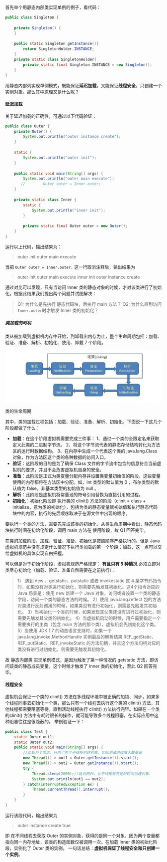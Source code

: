首先举个用静态内部类实现单例的例子，看代码：



```java
public class Singleton {

    private Singleton() {
    }

    public static Singleton getInstance(){
        return SingletonHolder.INSTANCE;
    }
    private static class SingletonHolder{
        private static final Singleton INSTANCE = new Singleton();
    }
}
```

用静态内部列实现单例模式，既能保证**延迟加载**，又能保证**线程安全**，只创建一个实例对象。那么其中原理又是什么呢？

#### 延迟加载

关于延迟加载的正确性，可通过以下代码验证：



```java
public class Outer {
    private Outer() {
        System.out.println("outer instance create");
    }

    static {
        System.out.println("outer init");
    }

    public static void main(String[] args) {
        System.out.println("outer main execute");
       //        Outer outer = Inner.outer;
    }

    private static class Inner {
        static {
            System.out.println("inner init");
        }

        private static final Outer outer = new Outer();
    }
}
```

运行以上代码，输出结果为：

> outer init
>  outer main execute

当把 `Outer outer = Inner.outer;` 这一行取消注释后，输出结果为

> outer init
>  outer main execute
>  inner init
>  outer instance create

通过对比可以发现，只有当访问 Inner 类的静态对象的时候，才对该类进行了初始化。根据此结果我们提出两个问题并试图解决：

> Q1: 为什么是先执行 静态代码块，后执行 main 方法？
>  Q2: 为什么直到访问 `Inner.outer`时才触发 Inner 类的初始化？

##### 类加载的时机

类从被加载到虚拟机内存中开始，到卸载出内存为止，整个生命周期包括：加载、验证、准备、解析、初始化、使用、卸载 7 个阶段。

![类的生命周期](单例模式.assets/类的生命周期.png)

类的生命周期

其中，类的加载过程包括：加载、验证、准备、解析、初始化。下面说一下这几个阶段都做了什么：

- **加载**：在这个阶段虚拟机需要完成三件事：
   1、通过一个类的全限定名来获取定义此类的二进制字节流。
   2、将这个字节流代表的静态存储结构转化为方法区的运行时数据结构。
   3、在内存中生成一个代表这个类的 java.lang.Class 对象，作为方法区这个类的各种数据的访问入口。
- **验证**：这阶段的目的是为了确保 Class 文件的字节流中包含的信息符合当前虚拟机的要求，并且不会危害虚拟机自身的安全。
- **准备**：此阶段是正式为类变量分配内存并设置类变量初始值的阶段，这些变量使用的内存都将在方法区中分配。如，int 类型的默认值为 0 ，布尔类型的默认值为 false，非基本类型的初始值为 null 。
- **解析**：此阶段是虚拟机将常量池的符号引用替换为直接引用的过程。
- **初始化**：初始化阶段即 执行类的 clinit() 方法的阶段（clinit = class + initialize，意为类的初始化），包括为类的静态变量赋初始值和执行静态代码块中的内容，执行的先后顺序取决于在源文件中出现的顺序。

要执行一个类的方法，需要先完成该类的初始化，从类生命周期中看出，静态代码块执行时间在初始化阶段，调用 main 方法在 使用阶段，故 Q1 回答完毕。

在类的加载阶段，加载、验证、准备、初始化是按照顺序严格执行的。但是 Java 虚拟机规范并没有规定什么情况下执行类加载的第一个阶段：加载，这一点可以交给虚拟机的具体实现自由把握。

可以但是对于初始化阶段，虚拟机规范严格规定： **有且只有 5 种情况** 必须立即对类尽心初始化（加载、验证、准备自然需要在之前执行）：

> 1） 遇到 new 、getstatic、putstatic 或者 invokestatic 这 4 条字节码指令时，如果没有对类进行初始化，则需要先触发其初始化。这4个指令对应的 Java 场景是：使用 new 新建一个 Java 对象，访问或者设置一个类的静态字段，访问一个类的静态方法的时候。
>  2）使用 java.lang.reflect 包的方法对类进行反射调用的时候，如果类没有进行初始化，则需要先触发其初始化。
>  3）当初始化一个类的时候，如果发现其父类还没有进行过初始化，则需要先触发其父类的初始化。
>  4）当虚拟机启动的时候，用户需要指定一个需要执行的主类（包含 main 方法的那个类），虚拟机会先初始化这个类。
>  5）当使用 JDK 1.7 的动态语言支持时，如果一个 java.lang.invoke.MethodHandle 实例最后的解析结果 REF_getStatic、REF_putStatic、REF_invokeStatic 的方法句柄，并且这个方法句柄对应的类没有进行过初始化，则需要先触发其初始化。

故 静态内部类 实现单例模式，是因为触发了第一种情况的 getstatic 方法，即访问该类的静态成员变量，这个时候才触发了 Inner 类的初始化，至此 Q2 回答完毕。

#### 线程安全

虚拟机会保证一个类的  clinit() 方法在多线程环境中被正确的加锁、同步，如果多个线程同事去初始化一个类，那么只有一个线程去执行这个类的 clinit() 方法，其他线程都需要阻塞等待，直到活动线程执行 clinit() 方法执行完毕。如果在一个类的clinit() 方法中有耗时很长的操作，就可能导致多个线程阻塞，在实际应用中这种阻塞往往是很隐蔽的。
 举例验证一下：



```java
public class Test {
    static Outer out1;
    static Outer out2;
    public static void main(String[] args) {
        //此处为了简洁，只用了两个子线程创建对象，实际测试时应增大数量级
        new Thread(()-> out1 = Outer.getInstance()).start();
        new Thread(()-> out2 = Outer.getInstance()).start();
        try {
            Thread.sleep(2000);//延迟两秒，让子线程有充足的时间创建对象.
            System.out.println(out1 == out2);
        } catch(InterruptedException ex) {
            Thread.currentThread().interrupt();
        }
    }
}
```

运行该段代码，输出结果为

> outer instance create
>  true

即 在不同线程去获取 Outer 的实例对象，获得的是同一个对象，因为两个变量都指向同一内存地址，该类的构造函数仅被调用一次。在加载 Inner 类的初始化阶段，实例化了 Outer 类的实例。
 一句话总结：**虚拟机保证了线程安全和只创建一个实例**。



